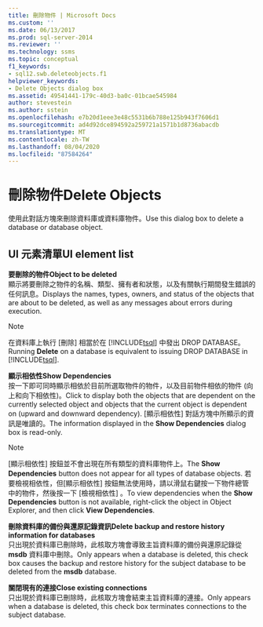 ```yaml
---
title: 刪除物件 | Microsoft Docs
ms.custom: ''
ms.date: 06/13/2017
ms.prod: sql-server-2014
ms.reviewer: ''
ms.technology: ssms
ms.topic: conceptual
f1_keywords:
- sql12.swb.deleteobjects.f1
helpviewer_keywords:
- Delete Objects dialog box
ms.assetid: 49541441-179c-40d3-ba0c-01bcae545984
author: stevestein
ms.author: sstein
ms.openlocfilehash: e7b20d1eee3e48c5531b6b788e125b943f7606d1
ms.sourcegitcommit: ad4d92dce894592a259721a1571b1d8736abacdb
ms.translationtype: MT
ms.contentlocale: zh-TW
ms.lasthandoff: 08/04/2020
ms.locfileid: "87584264"
---
```

# <a name="delete-objects"></a><span data-ttu-id="67541-102">刪除物件</span><span class="sxs-lookup"><span data-stu-id="67541-102">Delete Objects</span></span>
  <span data-ttu-id="67541-103">使用此對話方塊來刪除資料庫或資料庫物件。</span><span class="sxs-lookup"><span data-stu-id="67541-103">Use this dialog box to delete a database or database object.</span></span>  
  
## <a name="ui-element-list"></a><span data-ttu-id="67541-104">UI 元素清單</span><span class="sxs-lookup"><span data-stu-id="67541-104">UI element list</span></span>  
 <span data-ttu-id="67541-105">**要刪除的物件**</span><span class="sxs-lookup"><span data-stu-id="67541-105">**Object to be deleted**</span></span>  
 <span data-ttu-id="67541-106">顯示將要刪除之物件的名稱、類型、擁有者和狀態，以及有關執行期間發生錯誤的任何訊息。</span><span class="sxs-lookup"><span data-stu-id="67541-106">Displays the names, types, owners, and status of the objects that are about to be deleted, as well as any messages about errors during execution.</span></span>  
  
> [!NOTE]  
>  <span data-ttu-id="67541-107">在資料庫上執行 [刪除]  相當於在 [!INCLUDE[tsql](../../includes/tsql-md.md)] 中發出 DROP DATABASE。</span><span class="sxs-lookup"><span data-stu-id="67541-107">Running **Delete** on a database is equivalent to issuing DROP DATABASE in [!INCLUDE[tsql](../../includes/tsql-md.md)].</span></span>  
  
 <span data-ttu-id="67541-108">**顯示相依性**</span><span class="sxs-lookup"><span data-stu-id="67541-108">**Show Dependencies**</span></span>  
 <span data-ttu-id="67541-109">按一下即可同時顯示相依於目前所選取物件的物件，以及目前物件相依的物件 (向上和向下相依性)。</span><span class="sxs-lookup"><span data-stu-id="67541-109">Click to display both the objects that are dependent on the currently selected object and objects that the current object is dependent on (upward and downward dependency).</span></span> <span data-ttu-id="67541-110">[顯示相依性]  對話方塊中所顯示的資訊是唯讀的。</span><span class="sxs-lookup"><span data-stu-id="67541-110">The information displayed in the **Show Dependencies** dialog box is read-only.</span></span>  
  
> [!NOTE]  
>  <span data-ttu-id="67541-111">[顯示相依性]  按鈕並不會出現在所有類型的資料庫物件上。</span><span class="sxs-lookup"><span data-stu-id="67541-111">The **Show Dependencies** button does not appear for all types of database objects.</span></span> <span data-ttu-id="67541-112">若要檢視相依性，但[顯示相依性]  按鈕無法使用時，請以滑鼠右鍵按一下物件總管中的物件，然後按一下 [檢視相依性]  。</span><span class="sxs-lookup"><span data-stu-id="67541-112">To view dependencies when the **Show Dependencies** button is not available, right-click the object in Object Explorer, and then click **View Dependencies**.</span></span>  
  
 <span data-ttu-id="67541-113">**刪除資料庫的備份與還原記錄資訊**</span><span class="sxs-lookup"><span data-stu-id="67541-113">**Delete backup and restore history information for databases**</span></span>  
 <span data-ttu-id="67541-114">只出現於資料庫已刪除時，此核取方塊會導致主旨資料庫的備份與還原記錄從 **msdb** 資料庫中刪除。</span><span class="sxs-lookup"><span data-stu-id="67541-114">Only appears when a database is deleted, this check box causes the backup and restore history for the subject database to be deleted from the **msdb** database.</span></span>  
  
 <span data-ttu-id="67541-115">**關閉現有的連接**</span><span class="sxs-lookup"><span data-stu-id="67541-115">**Close existing connections**</span></span>  
 <span data-ttu-id="67541-116">只出現於資料庫已刪除時，此核取方塊會結束主旨資料庫的連接。</span><span class="sxs-lookup"><span data-stu-id="67541-116">Only appears when a database is deleted, this check box terminates connections to the subject database.</span></span>  
  
  
